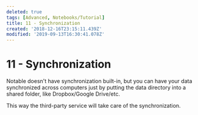 ```yaml
---
deleted: true
tags: [Advanced, Notebooks/Tutorial]
title: 11 - Synchronization
created: '2018-12-16T23:15:11.439Z'
modified: '2019-09-13T16:30:41.078Z'
---
```


# 11 - Synchronization

Notable doesn't have synchronization built-in, but you can have your data synchronized across computers just by putting the data directory into a shared folder, like Dropbox/Google Drive/etc.

This way the third-party service will take care of the synchronization.
